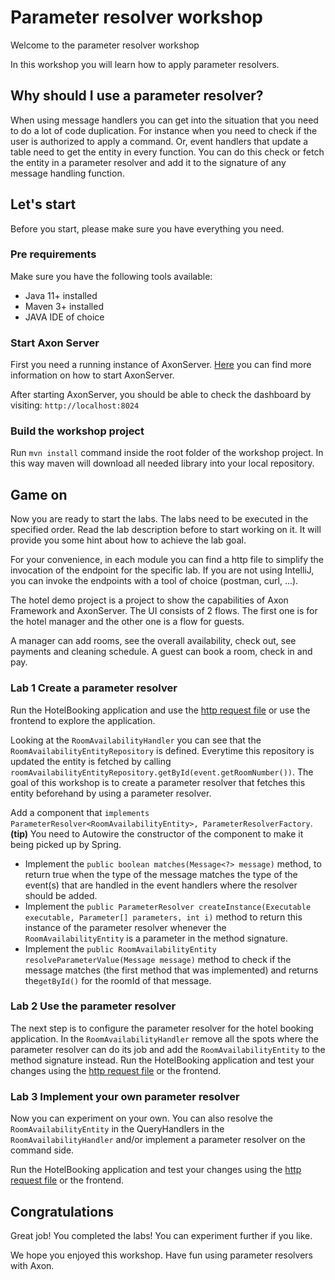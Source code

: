 # Parameter resolver workshop

Welcome to the parameter resolver workshop

In this workshop you will learn how to apply parameter resolvers.

## Why should I use a parameter resolver?

When using message handlers you can get into the situation that you need to do a lot of code duplication. For instance when you need to check if the user is authorized to apply a command. Or, event handlers that update a table need to get the entity in every function. You can do this check or fetch the entity in a parameter resolver and add it to the signature of any message handling function.

## Let's start
Before you start, please make sure you have everything you need.

### Pre requirements
Make sure you have the following tools available:
- Java 11+ installed
- Maven 3+ installed
- JAVA IDE of choice

### Start Axon Server 

First you need a running instance of AxonServer. [Here](README.md) you can find more information on how to start AxonServer. 

After starting AxonServer, you should be able to check the dashboard by visiting: `http://localhost:8024`

### Build the workshop project
Run `mvn install` command inside the root folder of the workshop project.
In this way maven will download all needed library into your local repository.

## Game on

Now you are ready to start the labs.
The labs need to be executed in the specified order.
Read the lab description before to start working on it.
It will provide you some hint about how to achieve the lab goal.

For your convenience, in each module you can find a http file to simplify the invocation of the endpoint for the specific lab.
If you are not using IntelliJ, you can invoke the endpoints with a tool of choice (postman, curl, ...).

The hotel demo project is a project to show the capabilities of Axon Framework and AxonServer. The UI consists of 2 flows. The first one is for the hotel manager and the other one is a flow for guests.

A manager can add rooms, see the overall availability, check out, see payments and cleaning schedule. A guest can book a room, check in and pay.

### Lab 1 Create a parameter resolver
Run the HotelBooking application and use the [http request file](hotel-booking.http) or use the frontend to explore the application.

Looking at the `RoomAvailabilityHandler`  you can see that the `RoomAvailabilityEntityRepository` is defined. Everytime this repository is updated the entity is fetched by calling `roomAvailabilityEntityRepository.getById(event.getRoomNumber())`. 
The goal of this workshop is to create a parameter resolver that fetches this entity beforehand by using a parameter resolver.

Add a component that `implements ParameterResolver<RoomAvailabilityEntity>, ParameterResolverFactory`. **(tip)** You need to Autowire the constructor of the component to make it being picked up by Spring.
- Implement the `public boolean matches(Message<?> message)` method,  to return true when the type of the message matches the type of the event(s) that are handled in the event handlers where the resolver should be added.
- Implement the `public ParameterResolver createInstance(Executable executable, Parameter[] parameters, int i)` method to return this instance of the parameter resolver whenever the `RoomAvailabilityEntity` is a parameter in the method signature.
- Implement the `public RoomAvailabilityEntity resolveParameterValue(Message message)` method to check if the message matches (the first method that was implemented) and returns the`getById()` for the roomId of that message.


### Lab 2 Use the parameter resolver

The next step is to configure the parameter resolver for the hotel booking application. 
In the `RoomAvailabilityHandler` remove all the spots where the parameter resolver can do its job and add the `RoomAvailabilityEntity` to the method signature instead.
Run the HotelBooking application and test your changes using the [http request file](hotel-booking.http) or the frontend.

### Lab 3 Implement your own parameter resolver

Now you can experiment on your own. You can also resolve the `RoomAvailabilityEntity` in the QueryHandlers in the `RoomAvailabilityHandler` and/or implement a parameter resolver on the command side.

Run the HotelBooking application and test your changes using the [http request file](hotel-booking.http) or the frontend.


## Congratulations

Great job! You completed the labs!
You can experiment further if you like.

We hope you enjoyed this workshop. Have fun using parameter resolvers with Axon.
